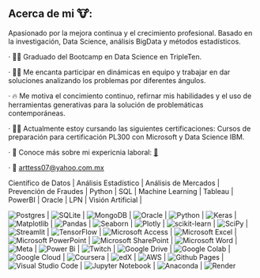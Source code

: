 ## Acerca de mi 🐮:
Apasionado por la mejora continua y el crecimiento profesional. 
Basado en la investigación, Data Science, análisis BigData  y métodos estadísticos.

· 👨‍🎓 Graduado del Bootcamp en Data Science en TripleTen.

· 🙋‍♂️ Me encanta participar en dinámicas en equipo y trabajar en dar soluciones analizando los problemas por diferentes ángulos.

· 🔥 Me motiva el concimiento continuo, refirnar mis habilidades y el uso de herramientas generativas para la solución de problemáticas contemporáneas.

· 👨‍💻 Actualmente estoy cursando las siguientes certificaciones: Cursos de preparación para certificación PL300 con Microsoft y Data Science IBM.

· 📑 Conoce más sobre mi expericnia laboral: [📁](https://www.linkedin.com/in/arturo-tessmann-acosta-563528129/)

· 📧 arttess07@yahoo.com.mx

Científico de Datos | Análisis Estadístico | Análisis de Mercados | Prevención de Fraudes | Python | SQL | Machine Learning | Tableau | PowerBI | Oracle | LPN | Visión Artificial |

![Postgres](https://img.shields.io/badge/postgres-%23316192.svg?style=for-the-badge&logo=postgresql&logoColor=white) | ![SQLite](https://img.shields.io/badge/sqlite-%2307405e.svg?style=for-the-badge&logo=sqlite&logoColor=white) | ![MongoDB](https://img.shields.io/badge/MongoDB-%234ea94b.svg?style=for-the-badge&logo=mongodb&logoColor=white) | ![Oracle](https://img.shields.io/badge/Oracle-F80000?style=for-the-badge&logo=oracle&logoColor=white) | ![Python](https://img.shields.io/badge/python-3670A0?style=for-the-badge&logo=python&logoColor=ffdd54) | ![Keras](https://img.shields.io/badge/Keras-%23D00000.svg?style=for-the-badge&logo=Keras&logoColor=white) | ![Matplotlib](https://img.shields.io/badge/Matplotlib-%23ffffff.svg?style=for-the-badge&logo=Matplotlib&logoColor=black) | ![Pandas](https://img.shields.io/badge/pandas-%23150458.svg?style=for-the-badge&logo=pandas&logoColor=white) | ![Seaborn](https://img.shields.io/badge/SEABORN-%26style%3Dplastic) | ![Plotly](https://img.shields.io/badge/Plotly-%233F4F75.svg?style=for-the-badge&logo=plotly&logoColor=white) | ![scikit-learn](https://img.shields.io/badge/scikit--learn-%23F7931E.svg?style=for-the-badge&logo=scikit-learn&logoColor=white) | ![SciPy](https://img.shields.io/badge/SciPy-%230C55A5.svg?style=for-the-badge&logo=scipy&logoColor=%white) | ![Streamlit](https://img.shields.io/badge/Streamlit-%23FE4B4B.svg?style=for-the-badge&logo=streamlit&logoColor=white) | ![TensorFlow](https://img.shields.io/badge/TensorFlow-%23FF6F00.svg?style=for-the-badge&logo=TensorFlow&logoColor=white) | ![Microsoft Access](https://img.shields.io/badge/Microsoft_Access-A4373A?style=for-the-badge&logo=microsoft-access&logoColor=white) | ![Microsoft Excel](https://img.shields.io/badge/Microsoft_Excel-217346?style=for-the-badge&logo=microsoft-excel&logoColor=white) | ![Microsoft PowerPoint](https://img.shields.io/badge/Microsoft_PowerPoint-B7472A?style=for-the-badge&logo=microsoft-powerpoint&logoColor=white) | ![Microsoft SharePoint ](https://img.shields.io/badge/Microsoft_SharePoint-0078D4?style=for-the-badge&logo=microsoft-sharepoint&logoColor=white) | ![Microsoft Word](https://img.shields.io/badge/Microsoft_Word-2B579A?style=for-the-badge&logo=microsoft-word&logoColor=white) | ![Meta](https://img.shields.io/badge/Meta-%230467DF.svg?style=for-the-badge&logo=Meta&logoColor=white) | ![Power Bi](https://img.shields.io/badge/power_bi-F2C811?style=for-the-badge&logo=powerbi&logoColor=black) | ![Twitch](https://img.shields.io/badge/Twitch-9347FF?style=for-the-badge&logo=twitch&logoColor=white) | ![Google Drive](https://img.shields.io/badge/Google%20Drive-4285F4?style=for-the-badge&logo=googledrive&logoColor=white) | ![Google Colab](https://img.shields.io/badge/Google%20Colab-%23F9A825.svg?style=for-the-badge&logo=googlecolab&logoColor=white) | ![Google Cloud](https://img.shields.io/badge/GoogleCloud-%234285F4.svg?style=for-the-badge&logo=google-cloud&logoColor=white) | ![Coursera](https://img.shields.io/badge/Coursera-%230056D2.svg?style=for-the-badge&logo=Coursera&logoColor=white) | ![edX](https://img.shields.io/badge/edX-%2302262B.svg?style=for-the-badge&logo=edX&logoColor=white) | ![AWS](https://img.shields.io/badge/AWS-%23FF9900.svg?style=for-the-badge&logo=amazon-aws&logoColor=white) | ![Github Pages](https://img.shields.io/badge/github%20pages-121013?style=for-the-badge&logo=github&logoColor=white) | 	![Visual Studio Code](https://img.shields.io/badge/Visual%20Studio%20Code-0078d7.svg?style=for-the-badge&logo=visual-studio-code&logoColor=white) | ![Jupyter Notebook](https://img.shields.io/badge/jupyter-%23FA0F00.svg?style=for-the-badge&logo=jupyter&logoColor=white) | ![Anaconda](https://img.shields.io/badge/Anaconda-%2344A833.svg?style=for-the-badge&logo=anaconda&logoColor=white) | ![Render](https://img.shields.io/badge/Render-%46E3B7.svg?style=for-the-badge&logo=render&logoColor=white)

